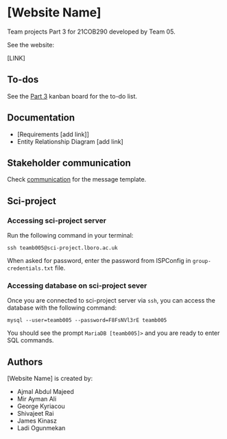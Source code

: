 # [Website Name]

Team projects Part 3 for 21COB290 developed by Team 05.

See the website:

[LINK]
## To-dos


See the [Part 3](https://trello.com/invite/b/Z0fkeBWg/68b4863a7bf33d2dcad40f90b5d0ae1f/main) kanban board for the to-do list.

## Documentation

- [Requirements  [add link]]
- Entity Relationship Diagram [add link]

## Stakeholder communication

Check [communication](https://github.com/aym183/21cob290-part-3-team-05-1/blob/development/communication) for the message template.

## Sci-project

### Accessing sci-project server

Run the following command in your terminal:

```
ssh teamb005@sci-project.lboro.ac.uk
```

When asked for password, enter the password from ISPConfig in `group-credentials.txt` file.

### Accessing database on sci-project sever

Once you are connected to sci-project server via `ssh`, you can access the
database with the following command:

```
mysql --user=teamb005 --password=F8FsNVl3rE teamb005
```

You should see the prompt `MariaDB [teamb005]>` and you are ready to enter SQL commands.

## Authors

[Website Name] is created by:

- Ajmal Abdul Majeed
- Mir Ayman Ali
- George Kyriacou
- Shivajeet Rai
- James Kinasz
- Ladi Ogunmekan
